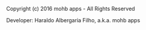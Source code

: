 Copyright (c) 2016 mohb apps - All Rights Reserved

Developer: Haraldo Albergaria Filho, a.k.a. mohb apps
